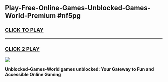 
## Play-Free-Online-Games-Unblocked-Games-World-Premium #nf5pg
<h3>
<a href="https://premium.freeplayer.one?title=Unblocked-Games-World&ref=8M">CLICK TO PLAY</a></h3>
<hr>

<h3>
<a href="https://premium.freeplayer.one?title=Unblocked-Games-World&ref=8M">CLICK 2 PLAY</a>
  
</h3>

<a href="https://premium.freeplayer.one?title=Unblocked-Games-World&ref=8M"><img src="https://clearcache.store/games.png"></a>


**Unblocked-Games-World games unblocked: Your Gateway to Fun and Accessible Online Gaming**
